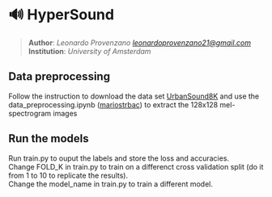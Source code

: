 # 🔊 HyperSound 
> **Author**: *Leonardo Provenzano <leonardoprovenzano21@gmail.com>*  
> **Institution**: *University of Amsterdam*  



##   Data preprocessing

Follow the instruction to download the data set [UrbanSound8K](https://urbansounddataset.weebly.com/) and use the data_preprocessing.ipynb ([mariostrbac](https://github.com/mariostrbac/environmental-sound-classification.git)) to extract the 128x128 mel-spectrogram images



##   Run the models
Run train.py to ouput the labels and store the loss and accuracies.<br>
Change FOLD_K in train.py to train on a differenct cross validation split (do it from 1 to 10 to replicate the results).<br>
Change the model_name in train.py to train a different model.


